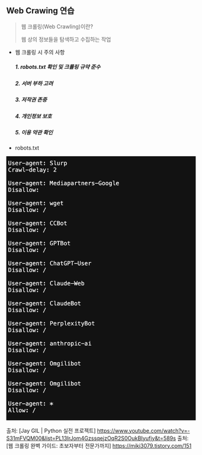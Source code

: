 ## Web Crawing 연습
> 웹 크롤링(Web Crawling)이란?
>
> 웹 상의 정보들을 탐색하고 수집하는 작업

- 웹 크롤링 시 주의 사항
  ##### 1. robots.txt 확인 및 크롤링 규약 준수
  ##### 2. 서버 부하 고려
  ##### 3. 저작권 존중
  ##### 4. 개인정보 보호
  ##### 5. 이용 약관 확인

- robots.txt
  
![TransferMarkt_robots.txt](https://github.com/ganghyo/TransferMarkt/blob/main/TransferMarkt_robots.png)


출처: [Jay GIL | Python 실전 프로젝트] https://www.youtube.com/watch?v=-S31mFVQM00&list=PL13IrJom4GzssqejzOqR2S0OukBIyufjy&t=589s
출처: [웹 크롤링 완벽 가이드: 초보자부터 전문가까지] https://miki3079.tistory.com/151
